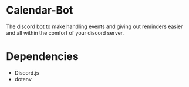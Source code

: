 # Calendar-Bot
The discord bot to make handling events and giving out reminders easier and all within the comfort of your discord server.
# Dependencies
* Discord.js
* dotenv